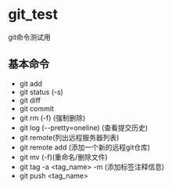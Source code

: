 # git_test
git命令测试用
## 基本命令
* git add
* git status (-s)
* git diff
* git commit 
* git rm (-f)  (强制删除)
* git log (--pretty=oneline)     (查看提交历史)
* git remote(列出远程服务器列表)
* git remote add <name> <url> (添加一个新的远程git仓库)
* git mv (-f)(重命名/删除文件)
* git tag -a <tag_name> -m <commit message>(添加标签注释信息) 
* git push <origin> <tag_name>
